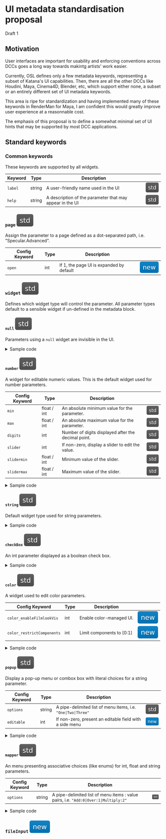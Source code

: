 # UI metadata standardisation proposal

Draft 1

## Motivation

User interfaces are important for usability and enforcing conventions across DCCs goes a long way towards makintg artists' work easier.

Currently, OSL defines only a few metadata keywords, representing a subset of Katana's UI capabilities. Then, there are all the other DCCs like Houdini, Maya, Cinema4D, Blender, etc, which support either none, a subset or an entirely different set of UI metadata keywords.

This area is ripe for standardization and having implemented many of these keywords in RenderMan for Maya, I am confident this would greatly improve user experience at a reasonnable cost.

The emphasis of this proposal is to define a somewhat minimal set of UI hints that may be supported by most DCC applications.

## Standard keywords

### Common keywords

These keywords are supported by all widgets.

| Keyword | Type | Description | |
| - | - | - | - |
| `label` | string | A user-friendly name used in the UI | ![std](img/std.svg) |
| `help` | string | A description of the parameter that may appear in the UI | ![std](img/std.svg) |

### `page` ![std](img/std.svg)

Assign the parameter to a page defined as a dot-separated path, i.e. "Specular.Advanced".

| Config Keyword | Type | Description | |
| - | - | - | - |
| `open` | int | If 1, the page UI is expanded by default | ![new](img/new.svg) |

### `widget` ![std](img/std.svg)

Defines which widget type will control the parameter. All parameter types default to a sensible widget if un-defined in the metadata block.

#### `null` ![std](img/std.svg)

Parameters using a `null` widget are invisible in the UI.

<details>
<summary>Sample code</summary>

```c
string asset_version = "2.3.0"
[[
    string widget = "null"
]],
```

</details>

#### `number` ![std](img/std.svg)

A widget for editable numeric values. This is the default widget used for number parameters.

| Config Keyword | Type | Description | |
| - | - | - | - |
| `min` | float / int | An absolute minimum value for the parameter. | ![std](img/std.svg) |
| `max` | float / int | An absolute maximum value for the parameter. | ![std](img/std.svg) |
| `digits` | int | Number of digits displayed after the decimal point. | ![std](img/std.svg) |
| `slider` | int | If non-zero, display a slider to edit the value. | ![std](img/std.svg) |
| `slidermin` | float / int | Minimum value of the slider. | ![std](img/std.svg) |
| `slidermax` | float / int | Maximum value of the slider. | ![std](img/std.svg) |

<details>
<summary>Sample code</summary>

```c
float ior = 1.5
[[
    string widget = "number",
    float min = 0.0,
    float max = 2.5,
    int slider = 1,
    string help = "The Substrate's Index Of Refraction"
]],
```

</details>

#### `string` ![std](img/std.svg)

Default widget type used for string parameters.

<details>
<summary>Sample code</summary>

```c
string variant = "default"
[[
    string widget = "string",
    string label = "Variant",
]],
```

</details>

#### `checkBox` ![std](img/std.svg)

An int parameter displayed as a boolean check box.

<details>
<summary>Sample code</summary>

```c
int invert = 0
[[
    string widget = "checkBox",
    string label = "Invert Output"
]],
```

</details>

#### `color` ![std](img/std.svg)

A widget used to edit color parameters.

| Config Keyword | Type | Description | |
| - | - | - | - |
| `color_enableFilmlookVis` | int | Enable color-managed UI. | ![new](img/new.svg) |
| `color_restrictComponents` | int | Limit components to [0:1] | ![new](img/new.svg) |

<details>
<summary>Sample code</summary>

```c
color albedo = "default"
[[
    string widget = "color",
    int color_enableFilmlookVis = 1,
    string label = "Albedo"
]],
```

</details>

#### `popup` ![std](img/std.svg)

Display a pop-up menu or combox box with literal choices for a string parameter.

| Config Keyword | Type | Description | |
| - | - | - | - |
| `options` | string | A pipe-delimited list of menu items, i.e. `"One\|Two\|Three"` | ![std](img/std.svg) |
| `editable` | int | If non-zero, present an editable field with a side menu | ![new](img/new.svg) |

<details>
<summary>Sample code</summary>

```c
string sss_mode = "default"
[[
    string widget = "popup",
    string options = "burley|random walk"
]],
```

</details>

#### `mapper` ![std](img/std.svg)

An menu presenting associative choices (like enums) for int, float and string parameters.

| Config Keyword | Type | Description | |
| - | - | - | - |
| `options` | string | A pipe-delimited list of menu items : value pairs, i.e. `"Add:0\|Over:1\|Multiply:2"` | ![std](img/std.svg) |

<details>
<summary>Sample code</summary>

```c
int compositingMode = 0
[[
    string widget = "mapper",
    string options = "Over:0|Add:1|Screen:3|Mult:2|Overlay:4",
    string label = "Compositing Mode"
]],
```

</details>

### `fileInput` ![new](img/new.svg)


